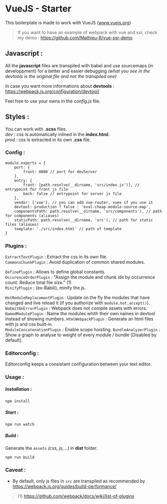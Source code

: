 # VueJS - Starter

This boilerplate is made to work with VueJS (www.vuejs.org)
> If you want to have an example of webpack with vue and ssr, check my demo : https://github.com/Mathieu-R/vue-ssr-demo

## Javascript :

All the **javascript** files are transpiled with babel and use sourcemaps (in developpment) for a better and easier debugging _(what you see in the devtools is the original file and not the transpiled one)_

In case you want more informations about **devtools** : https://webpack.js.org/configuration/devtool/

Feel free to use your owns in the _config.js_ file.

## Styles :

You can work with **.scss** files.  
_dev_ : css is automatically inlined in the **index.html**.   
_prod_ : css is extracted in its own **.css** file.

### Config :

```
module.exports = {
    port: {
        front: 8080 // port for devServer
    },
    entry: {
        front: [path.resolve(__dirname, 'src/index.js')], // entrypoint for front js file
        back: false // entrypoint for server js file
    },
    vendor: ['vue'], // you can add vue-router, vuex if you use it
    devtool: production ? false : 'eval-cheap-module-source-map',
    componentsPath: path.resolve(__dirname, 'src/components'), // path for components (aliases)
    staticPath: path.resolve(__dirname, 'src'), // path for static files (aliases)
    template: './src/index.html' // path of template
}
```

### Plugins :

`ExtractTextPlugin` : Extract the css in its own file.    
`CommonsChunkPlugin` : Avoid duplication of common shared modules.

`DefinePlugin` : Allows to define global constants.    
`OccurenceOrderPlugin` : "Assign the module and chunk ids by occurrence count. Reduce total file size." (1)    
`MinifyPlugin` : (ex-Babili), minify the js.

`HotModuleReplacementPlugin` : Update on the fly the modules that have changed and live reload it (if you authorize with `module.hot.accept()`).    
`NoEmitOnErrorPlugin` : Webpack does not compile assets with errors.     
`NamedModulePlugin` : Name the modules whith their own names in devtool instead of showing numbers.
`HtmlWebpackPlugin` : Generate an html files with js and css built-in.    
`ModuleConcatenationPlugin` : Enable scope hoisting.
`BundleAnalyzerPlugin` : Show a graph to analyse to weight of every module / bundle [Disabled by default].

### Editorconfig :

Editorconfig keeps a consistant configuration between your text editor.

### Usage :

##### Installation :

```
npm install
```    

##### Start :

```
npm run watch
```

##### Build :      
Generate the `assets` _(css, js,...)_ in **dist** folder.

```
npm run build
```

### Caveat : 
- By default, only js files in `src` are transpiled as recommended by https://webpack.js.org/guides/build-performance/

> (1) https://github.com/webpack/docs/wiki/list-of-plugins
